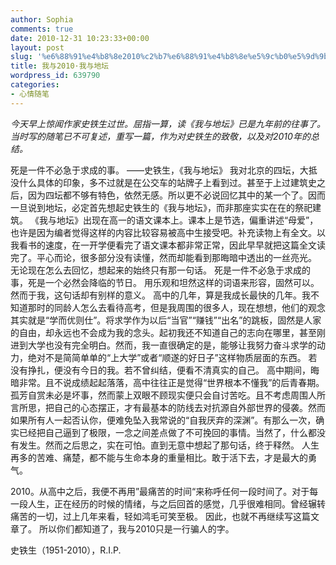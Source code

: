 ```yaml
---
author: Sophia
comments: true
date: 2010-12-31 10:23:33+00:00
layout: post
slug: '%e6%88%91%e4%b8%8e2010%c2%b7%e6%88%91%e4%b8%8e%e5%9c%b0%e5%9d%9b'
title: 我与2010·我与地坛
wordpress_id: 639790
categories:
- 心情随笔
---
```


_今天早上惊闻作家史铁生过世。屈指一算，读《我与地坛》已是九年前的往事了。当时写的随笔已不可复述，重写一篇，作为对史铁生的致敬，以及对2010年的总结。_

死是一件不必急于求成的事。
——史铁生，《我与地坛》
我对北京的四坛，大抵没什么具体的印象，多不过就是在公交车的站牌子上看到过。甚至于上过建筑史之后，因为四坛都不够有特色，依然无感。所以更不必说回忆其中的某一个了。因而一旦说到地坛，必定首先想起史铁生的《我与地坛》，而非那座实实在在的祭祀建筑。
《我与地坛》出现在高一的语文课本上。课本上是节选，偏重讲述“母爱”，也许是因为编者觉得这样的内容比较容易被高中生接受吧。补充读物上有全文。以我看书的速度，在一开学便看完了语文课本都非常正常，因此早早就把这篇全文读完了。平心而论，很多部分没有读懂，然而却能看到那晦暗中透出的一丝亮光。
无论现在怎么去回忆，想起来的始终只有那一句话。
死是一件不必急于求成的事，死是一个必然会降临的节日。
用乐观和坦然这样的词语来形容，固然可以。然而于我，这句话却有别样的意义。
高中的几年，算是我成长最快的几年。我不知道那时的同龄人怎么去看待高考，但是我周围的很多人，现在想想，他们的观念其实就是“学而优则仕”。将求学作为以后“当官”“赚钱”“出名”的跳板，固然是人家的自由，却永远也不会成为我的念头。起初我还不知道自己的志向在哪里，甚至刚进到大学也没有完全明白。然而，我一直很确定的是，能够让我努力奋斗求学的动力，绝对不是简简单单的“上大学”或者“顺遂的好日子”这样物质层面的东西。
若没有挣扎，便没有今日的我。若不曾纠结，便看不清真实的自己。
高中期间，晦暗非常。且不说成绩起起落落，高中往往正是觉得“世界根本不懂我”的后青春期。孤芳自赏未必是坏事，然而蒙上双眼不顾现实便只会自讨苦吃。且不考虑周围人所言所思，把自己的心态摆正，才有最基本的防线去对抗源自外部世界的侵袭。然而如果所有人一起否认你，便难免坠入我常说的“自我厌弃的深渊”。有那么一次，确实已经把自己逼到了极限，一念之间差点做了不可挽回的事情。当然了，什么都没有发生。然而之后思之，实在可怕。直到无意中想起了那句话，终于释然。
人生再多的苦难、痛楚，都不能与生命本身的重量相比。敢于活下去，才是最大的勇气。

2010。从高中之后，我便不再用”最痛苦的时间“来称呼任何一段时间了。对于每一段人生，正在经历的时候的情绪，与之后回首的感觉，几乎很难相同。曾经辗转痛苦的一切，过上几年来看，轻如鸿毛可笑至极。
因此，也就不再继续写这篇文章了。
所以你们都知道了，我与2010只是一行骗人的字。

史铁生（1951-2010），R.I.P.
